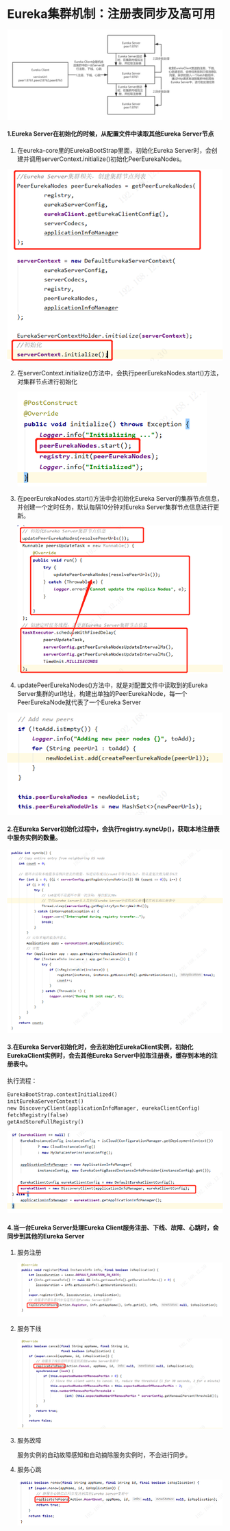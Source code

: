 # Eureka集群机制：注册表同步及高可用

![13-Eureka集群机制：注册表同步及高可用](13-Eureka集群机制：注册表同步及高可用.assets/13-Eureka集群机制：注册表同步及高可用.png)

#### 1.Eureka Server在初始化的时候，从配置文件中读取其他Eureka Server节点

1. 在eureka-core里的EurekaBootStrap里面，初始化Eureka Server时，会创建并调用serverContext.initialize()初始化PeerEurekaNodes。

![image-20210925170744358](13-Eureka集群机制：注册表同步及高可用.assets/image-20210925170744358.png)

2. 在serverContext.initialize()方法中，会执行peerEurekaNodes.start()方法，对集群节点进行初始化

   ![image-20210925170859464](13-Eureka集群机制：注册表同步及高可用.assets/image-20210925170859464.png)

3. 在peerEurekaNodes.start()方法中会初始化Eureka Server的集群节点信息，并创建一个定时任务，默认每隔10分钟对Eureka Server集群节点信息进行更新。

   ![image-20210925171228250](13-Eureka集群机制：注册表同步及高可用.assets/image-20210925171228250.png)

4. updatePeerEurekaNodes()方法中，就是对配置文件中读取到的Eureka Server集群的url地址，构建出单独的PeerEurekaNode，每一个PeerEurekaNode就代表了一个Eureka Server

![image-20210925171525317](13-Eureka集群机制：注册表同步及高可用.assets/image-20210925171525317.png)

#### 2.在Eureka Server初始化过程中，会执行registry.syncUp()，获取本地注册表中服务实例的数量。

![image-20210925172849398](13-Eureka集群机制：注册表同步及高可用.assets/image-20210925172849398.png)

#### 3.在Eureka Server初始化时，会去初始化EurekaClient实例，初始化EurekaClient实例时，会去其他Eureka Server中拉取注册表，缓存到本地的注册表中。

执行流程：

```
EurekaBootStrap.contextInitialized()
initEurekaServerContext()
new DiscoveryClient(applicationInfoManager, eurekaClientConfig)
fetchRegistry(false)
getAndStoreFullRegistry()
```

![image-20210925174428653](13-Eureka集群机制：注册表同步及高可用.assets/image-20210925174428653.png)

#### 4.当一台Eureka Server处理Eureka Client服务注册、下线、故障、心跳时，会同步到其他的Eureka Server

1. 服务注册

   ![image-20210925175244781](13-Eureka集群机制：注册表同步及高可用.assets/image-20210925175244781.png)

2. 服务下线

   ![image-20210925175420499](13-Eureka集群机制：注册表同步及高可用.assets/image-20210925175420499.png)

3. 服务故障

   服务实例的自动故障感知和自动摘除服务实例时，不会进行同步。

4. 服务心跳

   ![image-20210925175306957](13-Eureka集群机制：注册表同步及高可用.assets/image-20210925175306957.png)